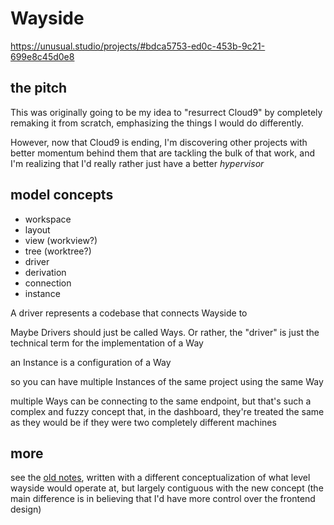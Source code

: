 # Wayside

https://unusual.studio/projects/#bdca5753-ed0c-453b-9c21-699e8c45d0e8

## the pitch

This was originally going to be my idea to "resurrect Cloud9" by completely remaking it from scratch, emphasizing the things I would do differently.

However, now that Cloud9 is ending, I'm discovering other projects with better momentum behind them that are tackling the bulk of that work, and I'm realizing that I'd really rather just have a better *hypervisor*

## model concepts

- workspace
- layout
- view (workview?)
- tree (worktree?)
- driver
- derivation
- connection
- instance

A driver represents a codebase that connects Wayside to

Maybe Drivers should just be called Ways. Or rather, the "driver" is just the technical term for the implementation of a Way

an Instance is a configuration of a Way

so you can have multiple Instances of the same project using the same Way

multiple Ways can be connecting to the same endpoint, but that's such a complex and fuzzy concept that, in the dashboard, they're treated the same as they would be if they were two completely different machines

## more

see the [old notes][], written with a different conceptualization of what level wayside would operate at, but largely contiguous with the new concept (the main difference is in believing that I'd have more control over the frontend design)

[old notes]: 11fe7abc-8d2c-44a9-8785-04f94ef0398c.md
